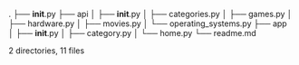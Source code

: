 .
├── __init__.py
├── api
│   ├── __init__.py
│   ├── categories.py
│   ├── games.py
│   ├── hardware.py
│   ├── movies.py
│   └── operating_systems.py
├── app
│   ├── __init__.py
│   ├── category.py
│   └── home.py
└── readme.md

2 directories, 11 files
